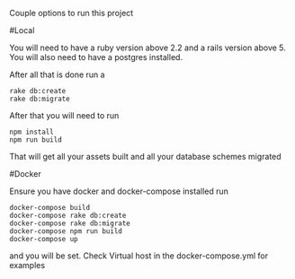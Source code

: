 Couple options to run this project

#Local

You will need to have a ruby version above 2.2 and a rails version above 5.
You will also need to have a postgres installed.

After all that is done run a
```
rake db:create
rake db:migrate
```

After that you will need to run

```
npm install
npm run build
```
That will get all your assets built and all your database schemes migrated

#Docker

Ensure you have docker and docker-compose installed
run
```
docker-compose build
docker-compose rake db:create
docker-compose rake db:migrate
docker-compose npm run build
docker-compose up
```
and you will be set.  Check Virtual host in the docker-compose.yml
for examples
